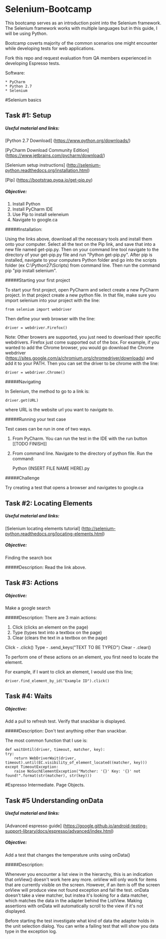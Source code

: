 # Selenium-Bootcamp

This bootcamp serves as an introduction point into the Selenium framework. The Selenium framework works with multiple languages but in this guide, I will be using Python.

Bootcamp coverts majority of the common scenarios one might encounter while developing tests for web applications.

Fork this repo and request evaluation from QA members experienced in developing Espresso tests.

Software:

    * PyCharm
    * Python 2.7
    * Selenium


#Selenium basics

## Task #1: Setup

##### Useful  material and links: 

[Python 2.7 Download] (https://www.python.org/downloads/)

[PyCharm Download Community Edition] (https://www.jetbrains.com/pycharm/download/)

[Selenium setup instructions] (http://selenium-python.readthedocs.org/installation.html)

[Pip] (https://bootstrap.pypa.io/get-pip.py)

##### Objective:
1. Install Python
2. Install PyCharm IDE
3. Use Pip to install seleneium
4. Navigate to google.ca

#####Installation:

Using the links above, download all the necessary tools and install them onto your computer. Select all the text on the Pip link, and save that into a new file named get-pip.py. Then on your command line tool navigate to the directory of your get-pip.py file and run "Python get-pip.py". After pip is installed, navigate to your computers Python folder and go into the scripts folder (ex C:\Python27\Scripts) from command line. Then run the command pip "pip install selenium".

#####Starting your first project

To start your first project, open PyCharm and select create a new PyCharm project. In that project create a new python file. In that file, make sure you import selenium into your project with the line:

    from selenium import webdriver

Then define your web browser with the line:

    driver = webdriver.Firefox()
 
Note: Other browers are supported, you just need to download their specific webdrivers. Firefox just come supported out of the box. For example, if you wanted to add the Chrome browser, you would go download the Chrome webdriver (https://sites.google.com/a/chromium.org/chromedriver/downloads) and add it to your PATH. Then you can set the driver to be chrome with the line: 

    driver = webdriver.Chrome()

#####Navigating

In Selenium, the method to go to a link is:

    driver.get(URL)

where URL is the website url you want to navigate to.

#####Running your test case

Test cases can be run in one of two ways. 

1. From PyCharm. You can run the test in the IDE with the run button [[TODO FINISH]]
2. From command line. Navigate to the directory of python file. Run the command:

    Python (INSERT FILE NAME HERE).py
 
#####Challenge

Try creating a test that opens a browser and navigates to google.ca

## Task #2: Locating Elements

##### Useful  material and links: 

[Selenium locating elements tutorial] (http://selenium-python.readthedocs.org/locating-elements.html) 

##### Objective:
Finding the search box

#####Description:
Read the link above.

## Task #3: Actions

##### Objective:
Make a google search

#####Description:
There are 3 main actions:
1. Click (clicks an element on the page)
2. Type (types text into a textbox on the page)
3. Clear (clears the text in a textbox on the page)

Click - .click()
Type - .send_keys("TEXT TO BE TYPED")
Clear - .clear()

To perform one of these actions on an element, you first need to locate the element.

For example, if I want to click an element, I would use this line;

    driver.find_element_by_id("Example ID").click()

## Task #4: Waits

##### Objective:
Add a pull to refresh test. Verify that snackbar is displayed.

#####Description:
Don't test anything other than snackbar.

The most common function that I use is:

    def waitUntil(driver, timeout, matcher, key):
    try:
        return WebDriverWait(driver, timeout).until(EC.visibility_of_element_located((matcher, key)))
    except TimeoutException:
        raise NoSuchElementException("Matcher: '{}' Key: '{}' not found!".format(str(matcher), str(key)))

#Espresso Intermediate. Page Objects.

## Task #5 Understanding onData

##### Useful  material and links: 

[Advanced espresso guide] (https://google.github.io/android-testing-support-library/docs/espresso/advanced/index.html)

##### Objective:
Add a test that changes the  temperature units using onData()

#####Description:

Whenever you encounter a list view in the hierarchy, this is an indication that onView() doesn't work here any more. onView will only work for items that are currently visible on the screen.
However, if an item is off the screen onView will produce view not found exception and fail the test.
onData doesn't take a view matcher, but instea it's looking for a data matcher, which matches the data in the adapter behind the ListView.
Making assertions with onData will automatically scroll to the view if it's not displayed.

Before starting the test investigate what kind of data the adapter holds in the unit selection dialog. You can write a failing test that will show you data type in the exception log.

